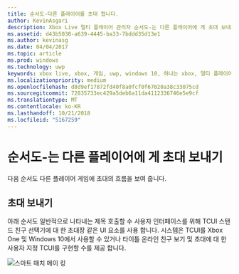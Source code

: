 ```yaml
---
title: 순서도-다른 플레이어를 초대 합니다.
author: KevinAsgari
description: Xbox Live 멀티 플레이어 관리자 순서도-는 다른 플레이어에 게 초대 보내기.
ms.assetid: d43b5030-a639-4445-ba33-7bddd35d13e1
ms.author: kevinasg
ms.date: 04/04/2017
ms.topic: article
ms.prod: windows
ms.technology: uwp
keywords: xbox live, xbox, 게임, uwp, windows 10, 하나는 xbox, 멀티 플레이어 관리자, 순서도
ms.localizationpriority: medium
ms.openlocfilehash: d8d9ef17872fd40f8a0fcf0f67020a38c33075cd
ms.sourcegitcommit: 72835733ec429a5deb6a11da4112336746e5e9cf
ms.translationtype: MT
ms.contentlocale: ko-KR
ms.lasthandoff: 10/21/2018
ms.locfileid: "5167259"
---
```

# <a name="flowchart---send-an-invitation-to-another-player"></a>순서도-는 다른 플레이어에 게 초대 보내기

다음 순서도 다른 플레이어 게임에 초대의 흐름을 보여 줍니다.

## <a name="send-invites"></a>초대 보내기

아래 순서도 일반적으로 나타내는 제목 호출할 수 사용자 인터페이스를 위해 TCUI 스탠드 친구 선택기에 대 한 초대장 같은 UI 요소를 사용 합니다. 시스템은 TCUI를 Xbox One 및 Windows 10에서 사용할 수 있거나 타이틀 온라인 친구 보기 및 초대에 대 한 사용자 지정 TCUI를 구현할 수를 제공 합니다.

![스마트 매치 메이 킹](../../../images/multiplayer/mpm-send-invites.png)
